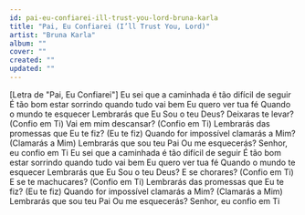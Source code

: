 ```yaml
---
id: pai-eu-confiarei-ill-trust-you-lord-bruna-karla
title: "Pai, Eu Confiarei (I’ll Trust You, Lord)"
artist: "Bruna Karla"
album: ""
cover: ""
created: ""
updated: ""
---
```


[Letra de "Pai, Eu Confiarei"]
Eu sei que a caminhada é tão difícil de seguir
É tão bom estar sorrindo quando tudo vai bem
Eu quero ver tua fé
Quando o mundo te esquecer
Lembrarás que Eu Sou o teu Deus?
Deixaras te levar? (Confio em Ti)
Vai em mim descansar? (Confio em Ti)
Lembrarás das promessas que Eu te fiz?
(Eu te fiz)
Quando for impossível clamarás a Mim? (Clamarás a Mim)
Lembrarás que sou teu Pai
Ou me esquecerás?
Senhor, eu confio em Ti
Eu sei que a caminhada é tão difícil de sеguir
É tão bom estar sorrindo quando tudo vai bem
Eu quero vеr tua fé
Quando o mundo te esquecer
Lembrarás que Eu Sou o teu Deus?
E se chorares? (Confio em Ti)
E se te machucares? (Confio em Ti)
Lembrarás das promessas que Eu te fiz?
(Eu te fiz)
Quando for impossível clamarás a Mim? (Clamarás a Mim)
Lembrarás que sou teu Pai
Ou me esquecerás?
Senhor, eu confio em Ti